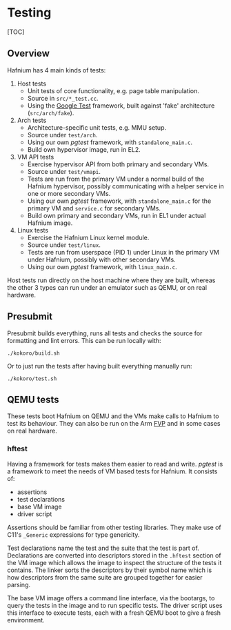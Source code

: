 # Testing

[TOC]

## Overview

Hafnium has 4 main kinds of tests:

1.  Host tests
    *   Unit tests of core functionality, e.g. page table manipulation.
    *   Source in `src/*_test.cc`.
    *   Using the [Google Test](https://github.com/google/googletest) framework,
        built against 'fake' architecture (`src/arch/fake`).
1.  Arch tests
    *   Architecture-specific unit tests, e.g. MMU setup.
    *   Source under `test/arch`.
    *   Using our own _pgtest_ framework, with `standalone_main.c`.
    *   Build own hypervisor image, run in EL2.
1.  VM API tests
    *   Exercise hypervisor API from both primary and secondary VMs.
    *   Source under `test/vmapi`.
    *   Tests are run from the primary VM under a normal build of the Hafnium
        hypervisor, possibly communicating with a helper service in one or more
        secondary VMs.
    *   Using our own _pgtest_ framework, with `standalone_main.c` for the
        primary VM and `service.c` for secondary VMs.
    *   Build own primary and secondary VMs, run in EL1 under actual Hafnium
        image.
1.  Linux tests
    *   Exercise the Hafnium Linux kernel module.
    *   Source under `test/linux`.
    *   Tests are run from userspace (PID 1) under Linux in the primary VM under
        Hafnium, possibly with other secondary VMs.
    *   Using our own _pgtest_ framework, with `linux_main.c`.

Host tests run directly on the host machine where they are built, whereas the
other 3 types can run under an emulator such as QEMU, or on real hardware.

## Presubmit

Presubmit builds everything, runs all tests and checks the source for formatting
and lint errors. This can be run locally with:

```shell
./kokoro/build.sh
```

Or to just run the tests after having built everything manually run:

```shell
./kokoro/test.sh
```

## QEMU tests

These tests boot Hafnium on QEMU and the VMs make calls to Hafnium to test its
behaviour. They can also be run on the Arm [FVP](FVP.md) and in some cases on
real hardware.

### hftest

Having a framework for tests makes them easier to read and write. _pgtest_ is a
framework to meet the needs of VM based tests for Hafnium. It consists of:

*   assertions
*   test declarations
*   base VM image
*   driver script

Assertions should be familiar from other testing libraries. They make use of
C11's `_Generic` expressions for type genericity.

Test declarations name the test and the suite that the test is part of.
Declarations are converted into descriptors stored in the `.hftest` section of
the VM image which allows the image to inspect the structure of the tests it
contains. The linker sorts the descriptors by their symbol name which is how
descriptors from the same suite are grouped together for easier parsing.

The base VM image offers a command line interface, via the bootargs, to query
the tests in the image and to run specific tests. The driver script uses this
interface to execute tests, each with a fresh QEMU boot to give a fresh
environment.
